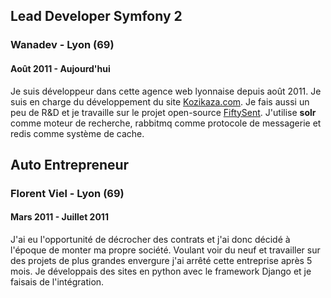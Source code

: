 ## Lead Developer Symfony 2
### Wanadev - Lyon (69)
#### Août 2011 - Aujourd'hui
Je suis développeur dans cette agence web lyonnaise depuis août 2011. Je suis en charge du développement du site [Kozikaza.com](http://www.kozikaza.com). Je fais aussi un peu de R&amp;D et je travaille sur le projet open-source [FiftySent](http://wanadev.github.com/fiftysent/). J'utilise **solr** comme moteur de recherche, rabbitmq comme protocole de messagerie et redis comme système de cache.
## Auto Entrepreneur
### Florent Viel - Lyon (69)
#### Mars 2011 - Juillet 2011
J'ai eu l'opportunité de décrocher des contrats et j'ai donc décidé à l'époque de monter ma propre société. Voulant voir du neuf et travailler sur des projets de plus grandes envergure j'ai arrêté cette entreprise après 5 mois. Je développais des sites en python avec le framework Django et je faisais de l'intégration.
